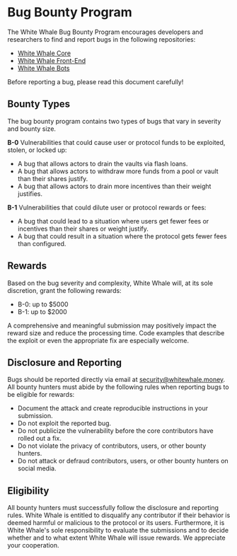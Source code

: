 # Bug Bounty Program
The White Whale Bug Bounty Program encourages developers and researchers to find and report bugs in the following repositories:
- [White Whale Core](https://github.com/White-Whale-Defi-Platform/white-whale-core)
- [White Whale Front-End](https://github.com/White-Whale-Defi-Platform/white-whale-frontend)
- [White Whale Bots](https://github.com/White-Whale-Defi-Platform/white-whale-bots)

Before reporting a bug, please read this document carefully!

## Bounty Types
The bug bounty program contains two types of bugs that vary in severity and bounty size.

**B-0**
Vulnerabilities that could cause user or protocol funds to be exploited, stolen, or locked up:
- A bug that allows actors to drain the vaults via flash loans.
- A bug that allows actors to withdraw more funds from a pool or vault than their shares justify.
- A bug that allows actors to drain more incentives than their weight justifies.

**B-1**
Vulnerabilities that could dilute user or protocol rewards or fees:
- A bug that could lead to a situation where users get fewer fees or incentives than their shares or weight justify.
- A bug that could result in a situation where the protocol gets fewer fees than configured.

## Rewards
Based on the bug severity and complexity, White Whale will, at its sole discretion, grant the following rewards:
- B-0: up to $5000
- B-1: up to $2000

A comprehensive and meaningful submission may positively impact the reward size and reduce the processing time. Code examples that describe the exploit or even the appropriate fix are especially welcome.


## Disclosure and Reporting 
Bugs should be reported directly via email at security@whitewhale.money. All bounty hunters must abide by the following rules when reporting bugs to be eligible for rewards:
- Document the attack and create reproducible instructions in your submission.
- Do not exploit the reported bug.
- Do not publicize the vulnerability before the core contributors have rolled out a fix.
- Do not violate the privacy of contributors, users, or other bounty hunters.
- Do not attack or defraud contributors, users, or other bounty hunters on social media.

## Eligibility
All bounty hunters must successfully follow the disclosure and reporting rules. White Whale is entitled to disqualify any contributor if their behavior is deemed harmful or malicious to the protocol or its users. Furthermore, it is White Whale's sole responsibility to evaluate the submissions and to decide whether and to what extent White Whale will issue rewards. We appreciate your cooperation.


